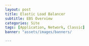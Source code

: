 ```yaml
---
layout: post
title: Elastic Load Balancer
subtitle: EBS Overview
categories: Site
tags: [Application, Network, Classic]
banner: "assets/images/banners/

---
```


